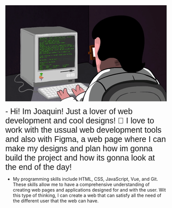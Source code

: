 <img src="https://github.com/larajoaquin90/larajoaquin90/blob/main/assets/coding.gif?raw=true" width="600" height="300" style="display: inline-block; text-align: center;"/>
 
<span style="font-size: 25px; font-family:Arial"> - Hi! Im Joaquin! Just a lover of web development and cool designs! 🤩 I love to work with the ussual web development tools and also with Figma, a web page where I can make my designs and plan how im gonna build the project and how its gonna look at the end of the day!</span>

- My programming skills include HTML, CSS, JavaScript, Vue, and Git. These skills allow me to have a comprehensive understanding of creating web pages and applications designed for and with the user. Wit this type of thinking, I can create a web that can satisfy all the need of the different user that the web can have. 

